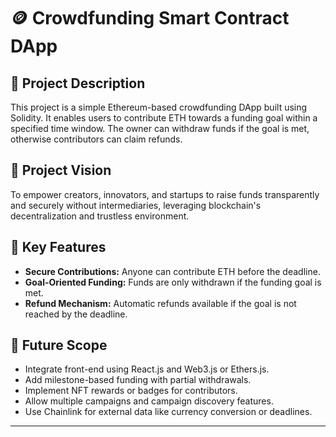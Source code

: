 # 🪙 Crowdfunding Smart Contract DApp

## 📘 Project Description
This project is a simple Ethereum-based crowdfunding DApp built using Solidity. It enables users to contribute ETH towards a funding goal within a specified time window. The owner can withdraw funds if the goal is met, otherwise contributors can claim refunds.

## 🎯 Project Vision
To empower creators, innovators, and startups to raise funds transparently and securely without intermediaries, leveraging blockchain's decentralization and trustless environment.

## 🌟 Key Features
- **Secure Contributions:** Anyone can contribute ETH before the deadline.
- **Goal-Oriented Funding:** Funds are only withdrawn if the funding goal is met.
- **Refund Mechanism:** Automatic refunds available if the goal is not reached by the deadline.

## 🔮 Future Scope
- Integrate front-end using React.js and Web3.js or Ethers.js.
- Add milestone-based funding with partial withdrawals.
- Implement NFT rewards or badges for contributors.
- Allow multiple campaigns and campaign discovery features.
- Use Chainlink for external data like currency conversion or deadlines.

---


